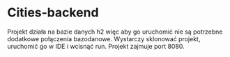 # Cities-backend

Projekt działa na bazie danych h2 więc aby go uruchomić nie są potrzebne dodatkowe połączenia bazodanowe.
Wystarczy sklonować projekt, uruchomić go w IDE i wcisnąć run. Projekt zajmuje port 8080.


